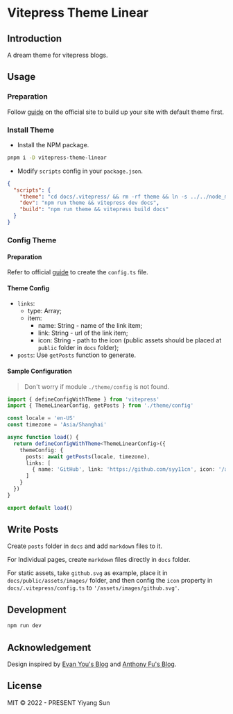 # Vitepress Theme Linear

## Introduction

A dream theme for vitepress blogs.

## Usage

### Preparation

Follow [guide](https://vitepress.vuejs.org/guide/getting-started.html) on the official site to build up your site with default theme first.

### Install Theme

- Install the NPM package.

```bash
pnpm i -D vitepress-theme-linear
```

- Modify `scripts` config in your `package.json`.

```json
{
  "scripts": {
    "theme": "cd docs/.vitepress/ && rm -rf theme && ln -s ../../node_modules/vitepress-theme-linear/src theme && cd ../../",
    "dev": "npm run theme && vitepress dev docs",
    "build": "npm run theme && vitepress build docs"
  }
}
```

### Config Theme

#### Preparation

Refer to official [guide](https://vitepress.vuejs.org/guide/configuration.html#typed-theme-config) to create the `config.ts` file.

#### Theme Config

- `links`:
  - type: Array;
  - item: 
    - name: String - name of the link item;
    - link: String - url of the link item;
    - icon: String - path to the icon (public assets should be placed at `public` folder in `docs` folder);
- `posts`: Use `getPosts` function to generate.

#### Sample Configuration

> Don't worry if module `./theme/config` is not found.

```ts
import { defineConfigWithTheme } from 'vitepress'
import { ThemeLinearConfig, getPosts } from './theme/config'

const locale = 'en-US'
const timezone = 'Asia/Shanghai'

async function load() {
  return defineConfigWithTheme<ThemeLinearConfig>({
    themeConfig: {
      posts: await getPosts(locale, timezone),
      links: [
        { name: 'GitHub', link: 'https://github.com/syy11cn', icon: '/assets/images/github.svg' },
      ]
    }
  })
}

export default load()
```

## Write Posts

Create `posts` folder in `docs` and add `markdown` files to it.

For Individual pages, create `markdown` files directly in `docs` folder.

For static assets, take `github.svg` as example, place it in `docs/public/assets/images/` folder, and then config the `icon` property in `docs/.vitepress/config.ts` to `'/assets/images/github.svg'`.

## Development

```bash
npm run dev
```

## Acknowledgement

Design inspired by [Evan You's Blog](https://blog.evanyou.me/) and [Anthony Fu's Blog](https://antfu.me/).

## License

MIT &copy; 2022 - PRESENT Yiyang Sun
